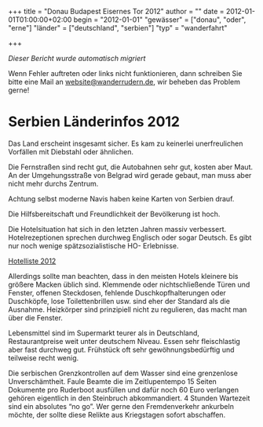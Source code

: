 +++
title = "Donau Budapest Eisernes Tor 2012"
author = ""
date = 2012-01-01T01:00:00+02:00
begin = "2012-01-01"
"gewässer" = ["donau", "oder", "erne"]
"länder" = ["deutschland", "serbien"]
"typ" = "wanderfahrt"

+++


*Dieser Bericht wurde automatisch migriert*

Wenn Fehler auftreten oder links nicht funktionieren, dann schreiben Sie bitte eine Mail an website@wanderrudern.de, wir beheben das Problem gerne!



# Serbien Länderinfos 2012


Das Land erscheint insgesamt sicher. Es kam zu keinerlei unerfreulichen Vorfällen mit Diebstahl oder ähnlichen.

Die Fernstraßen sind recht gut, die Autobahnen sehr gut, kosten aber Maut. An der Umgehungsstraße von Belgrad wird gerade gebaut, man muss aber nicht mehr durchs Zentrum.

Achtung selbst moderne Navis haben keine Karten von Serbien drauf.

Die Hilfsbereitschaft und Freundlichkeit der Bevölkerung ist hoch.

Die Hotelsituation hat sich in den letzten Jahren massiv verbessert. Hotelrezeptionen sprechen durchweg Englisch oder sogar Deutsch. Es gibt nur noch wenige spätzsozialistische HO- Erlebnisse.

[Hotelliste 2012](/berichte/2012/donau_2012_hotels)

Allerdings sollte man beachten, dass in den meisten Hotels kleinere bis größere Macken üblich sind. Klemmende oder nichtschließende Türen und Fenster, offenen Steckdosen, fehlende Duschkopfhalterungen oder Duschköpfe, lose Toilettenbrillen usw. sind eher der Standard als die Ausnahme. Heizkörper sind prinzipiell nicht zu regulieren, das macht man über die Fenster.

Lebensmittel sind im Supermarkt teurer als in Deutschland, Restaurantpreise weit unter deutschem Niveau. Essen sehr fleischlastig aber fast durchweg gut. Frühstück oft sehr gewöhnungsbedürftig und teilweise recht wenig.

Die serbischen Grenzkontrollen auf dem Wasser sind eine grenzenlose Unverschämtheit. Faule Beamte die im Zeitlupentempo 15 Seiten Dokumente pro Ruderboot ausfüllen und dafür noch 60 Euro verlangen gehören eigentlich in den Steinbruch abkommandiert. 4 Stunden Wartezeit sind ein absolutes “no go”. Wer gerne den Fremdenverkehr ankurbeln möchte, der sollte diese Relikte aus Kriegstagen sofort abschaffen.